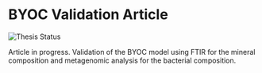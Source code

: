 # BYOC Validation Article

![Thesis Status](https://img.shields.io/badge/status-analysis-blue)

Article in progress. Validation of the BYOC model using FTIR for the mineral
composition and metagenomic analysis for the bacterial composition.
